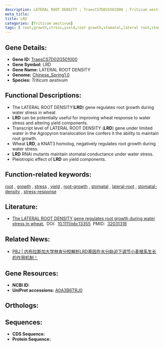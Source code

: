 ```yaml
---
description: LATERAL ROOT DENSITY ; TraesCS7D02G501000 ; Triticum aestivum
meta_title:
title: LRD
categories: [Triticum aestivum]
tags: [ root,growth,stress,yield,root growth,stomatal,lateral root,stomatal density,stress response ]
---
```


## Gene Details:
- **Gene ID:**	[TraesCS7D02G501000](https://ensembl.gramene.org/Triticum_aestivum/Gene/Summary?g=TraesCS7D02G501000)
- **Gene Symbol:** LRD
- **Gene Name:** LATERAL ROOT DENSITY
- **Genome:** [Chinese_Spring1.0](https://ensembl.gramene.org/Triticum_aestivum/Info/Index)
- **Species:** *Triticum aestivum*

## Functional Descriptions:
   - The LATERAL ROOT DENSITY(**LRD**) gene regulates root growth during water stress in wheat
   - **LRD** can be potentially useful for improving wheat response to water stress and altering yield components.
   - Transcript level of LATERAL ROOT DENSITY (**LRD**) gene under limited water in the Agropyron translocation line confers it the ability to maintain root growth.
   - Wheat **LRD**, a KNAT3 homolog, negatively regulates root growth during water stress.
   - **LRD** RNAi mutants maintain stomatal conductance under water stress.
   - Pleiotropic effect of **LRD** on yield components.

## Function-related keywords:
[root](/tags/root/)&nbsp;,&nbsp;[growth](/tags/growth/)&nbsp;,&nbsp;[stress](/tags/stress/)&nbsp;,&nbsp;[yield](/tags/yield/)&nbsp;,&nbsp;[root-growth](/tags/root-growth/)&nbsp;,&nbsp;[stomatal](/tags/stomatal/)&nbsp;,&nbsp;[lateral-root](/tags/lateral-root/)&nbsp;,&nbsp;[stomatal-density](/tags/stomatal-density/)&nbsp;,&nbsp;[stress-response](/tags/stress-response/)

## Literature:
   - [The LATERAL ROOT DENSITY gene regulates root growth during water stress in wheat.]( https://onlinelibrary.wiley.com/doi/10.1111/pbi.13355)&nbsp;&nbsp;DOI:&nbsp;&nbsp;[10.1111/pbi.13355](https://onlinelibrary.wiley.com/doi/10.1111/pbi.13355)&nbsp;&nbsp;PMID:&nbsp;&nbsp;[32031318](https://pubmed.ncbi.nlm.nih.gov/32031318/)

## Related News:
   - [PBJ | 内布拉斯加大学林肯分校解析LRD基因在水分胁迫下调节小麦根系生长的作用机制！](https://mp.weixin.qq.com/s?__biz=Mzg3MDEwNDEyMg==&mid=2247487281&idx=1&sn=b729eb50bc37e62ca291152fe4215e52&chksm=ce93a264f9e42b7280722a88d7300319d99a638aabccd74588fba2bee5d619b8717edbe2771f&scene=27#wechat_redirect)

## Gene Resources:
- **NCBI ID:**  [](https://www.ncbi.nlm.nih.gov/gene/?term=)
- **UniProt accessions:** [A0A3B6TRJ0](https://www.uniprot.org/uniprotkb/A0A3B6TRJ0/entry)

## Orthologs:

## Sequences:
- **CDS Sequence:**
- **Protein Sequence:**
